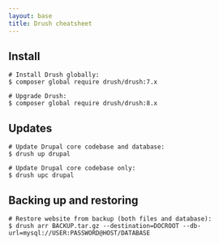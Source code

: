 ```yaml
---
layout: base
title: Drush cheatsheet
---
```


## Install
```
# Install Drush globally:
$ composer global require drush/drush:7.x

# Upgrade Drush:
$ composer global require drush/drush:8.x
```

## Updates
```
# Update Drupal core codebase and database:
$ drush up drupal

# Update Drupal core codebase only:
$ drush upc drupal
```

## Backing up and restoring
```
# Restore website from backup (both files and database):
$ drush arr BACKUP.tar.gz --destination=DOCROOT --db-url=mysql://USER:PASSWORD@HOST/DATABASE
```
